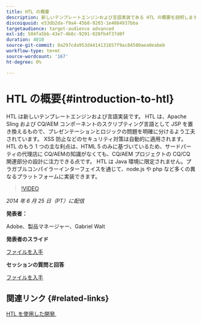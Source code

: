 ```yaml
---
title: HTL の概要
description: 新しいテンプレートエンジンおよび言語実装である HTL の概要を説明します。 HTL は、Apache Sling および CQ/AEM コンポーネントのスクリプティング言語として JSP を置き換えるもので、プレゼンテーションとロジックの問題を明確に分けるよう工夫されています。
discoiquuid: e53db2da-f9a4-45b8-9203-1e4084937bba
targetaudience: target-audience advanced
exl-id: 504fa5bb-43e7-4b8c-9291-928fb4f37d0f
duration: 4010
source-git-commit: 9a297cda953d4414131657f9ac84580aea0eabeb
workflow-type: tm+mt
source-wordcount: '167'
ht-degree: 0%

---
```


# HTL の概要{#introduction-to-htl}

HTL は新しいテンプレートエンジンおよび言語実装です。 HTL は、Apache Sling および CQ/AEM コンポーネントのスクリプティング言語として JSP を置き換えるもので、プレゼンテーションとロジックの問題を明確に分けるよう工夫されています。 XSS 防止などのセキュリティ対策は自動的に適用されます。 HTL のもう 1 つの主な利点は、HTML 5 のみに基づいているため、サードパーティの代理店に CQ/AEMの知識がなくても、CQ/AEM プロジェクトの CQ/CQ 関連部分の設計に注力できる点です。 HTL は Java 環境に限定されません。プラガブルコンパイラーインターフェイスを通じて、node.js や php など多くの異なるプラットフォームに実装できます。

>[!VIDEO](https://video.tv.adobe.com/v/19504/?quality=9)

*2014 年 6 月 25 日（PT）に配信*

**発表者：**

Adobe、製品マネージャー、Gabriel Walt

**発表者のスライド**

[ファイルを入手](assets/sightly-component-development.pdf)

**セッションの質問と回答**

[ファイルを入手](assets/introduction-to-sightly-q-as.pdf)

## 関連リンク {#related-links}

[HTL を使用した開発 &#x200B;](https://docs.adobe.com/docs/en/htl/overview.html?wcmmode=disabled)

<!--
[Get back to the Overview](https://helpx.adobe.com/jp/experience-manager/kt/eseminars/gems/aem-index.html)
-->
